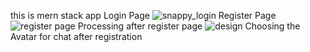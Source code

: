 
this is mern stack app
Login Page
![snappy_login](https://github.com/Jaspreet2001/Snappy/assets/78601370/ebe13179-de64-4810-a75b-2d268f3985c9)
Register Page
![register page](https://github.com/Jaspreet2001/Snappy/assets/78601370/f6a1b2d0-8d59-4579-bff3-e5623c5224e7)
Processing after register page
![design](https://github.com/Jaspreet2001/Snappy/assets/78601370/1e252b0d-dc06-488d-938c-3082f9e90bf1)
Choosing the Avatar for chat after registration

